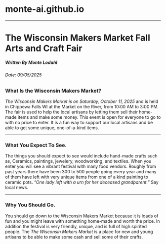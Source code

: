 # monte-ai.github.io
<!DOCTYPE html>
<html lang="en-US">
    <head>
        <meta charset="UTF-8">
        <meta name="viewport" content="width=device-width, initial-scale=1.0">
        <meta name="keywords" content="Arts, Craft, Wisconsin">
        <title> The Wisconsin Makers Market Fall Arts and Craft Fair </title>
    </head>
  
<body>
    <hr/>
    <h1><b>The Wisconsin Makers Market Fall Arts and Craft Fair</b></h1>
    <h5>Written By Monte Lodahl</h5>
    <h6>Date: 09/05/2025</h6>
</body>
<body>
    <h3>What Is the Wisconsin Makers Market?</h3>
    <p>
        <em>The Wisconsin Makers Market is on Saturday, October 11, 2025</em> and is held in Chippewa Falls WI at the Market on the River, from 10:00 AM to 3:00 PM. The fair is used to help the local artisans by letting them sell their home-made items and make some money. This event is open for everyone to go to with no price to enter. It is a fun way to support our local artisans and be able to get some unique, one-of-a-kind items.
    </p>
    <hr />
</body>


<body>
    <h3>What You Expect To See.</h3>
    <p>
    The things you should expect to see would include hand-made crafts such as, Ceramics, paintings, jewelery, woodworking, and textiles. When you enter you will see a vibrant festival with many food vendors. Roughly from past years there have been 300 to 500 people going every year and many of them have left with very unique items from one of a kind painting to ceramic pots. <q><i>One lady left with a urn for her deceased grandparent.</i></q> Say local news.
    </p>
    <hr />
<body>
    <h3>Why You Should Go.</h3>
    <p>
    You should go down to the Wisconsin Makers Market because it is loads of fun and you might leave with something home-made and worth the price. In addition the festival is very friendly, unique, and is full of high spirited people. The <em>The Wisconsin Makers Market</em> is a place for new and young artisans to be able to make some cash and sell some of their crafts.
    </p>
</body>
</html>
